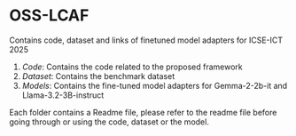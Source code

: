 # OSS-LCAF
Contains code, dataset and links of finetuned model adapters for ICSE-ICT 2025

1. *Code*: Contains the code related to the proposed framework
2. *Dataset*: Contains the benchmark dataset
3. *Models*: Contains the fine-tuned model adapters for Gemma-2-2b-it and Llama-3.2-3B-instruct

Each folder contains a Readme file, please refer to the readme file before going through or using the code, dataset or the model.

